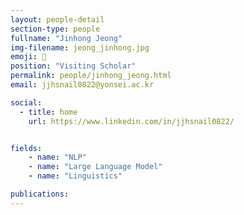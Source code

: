```yaml
---
layout: people-detail
section-type: people
fullname: "Jinhong Jeong"
img-filename: jeong_jinhong.jpg
emoji: 🐌
position: "Visiting Scholar"
permalink: people/jinhong_jeong.html
email: jjhsnail0822@yonsei.ac.kr

social:
  - title: home
    url: https://www.linkedin.com/in/jjhsnail0822/


fields:
    - name: "NLP"
    - name: "Large Language Model"
    - name: "Linguistics"

publications:
---
```

